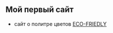 ## Мой первый сайт
- сайт о политре цветов 
[ECO-FRIEDLY](https://katyayanovskaya.github.io/ECO-FRIEDLY/)
